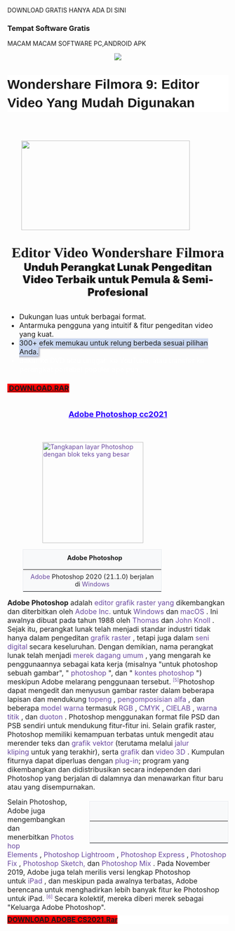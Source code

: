 DOWNLOAD GRATIS HANYA ADA DI SINI
### Tempat Software Gratis

MACAM MACAM SOFTWARE PC,ANDROID APK
<p></p><div class="separator" style="clear: both; text-align: center;"><a href="https://1.bp.blogspot.com/-xrm0dtm-hig/YBBrcXA-zyI/AAAAAAAABH0/5Bphbc7dwrM4jTOUq_EbSzS3JOvUhAmfgCLcBGAsYHQ/s318/Logo.jpg" imageanchor="1" style="margin-left: 1em; margin-right: 1em;"><img border="0" data-original-height="159" data-original-width="318" src="https://1.bp.blogspot.com/-xrm0dtm-hig/YBBrcXA-zyI/AAAAAAAABH0/5Bphbc7dwrM4jTOUq_EbSzS3JOvUhAmfgCLcBGAsYHQ/s0/Logo.jpg" /></a></div><br />&nbsp;
 <h1 class="entry-title" style="background: 0px 0px rgb(255, 255, 255); border: 0px; color: var(--post-title-color); font-family: Poppins, sans-serif; font-size: 30px; line-height: 1.4em; margin: 0px 0px 15px; outline: 0px; padding: 0px; position: relative; vertical-align: baseline;">Wondershare Filmora 9: Editor Video Yang Mudah Digunakan</h1><div><div class="title" style="box-sizing: border-box; font-family: &quot;Mark W01 Heavy&quot;; font-size: 2rem; font-weight: 900; line-height: 1.2; padding-bottom: 30px; padding-top: 50px;"><div class="separator" style="clear: both; text-align: center;"><a href="https://1.bp.blogspot.com/-2fw8pTzoyb0/YA7n0xn86II/AAAAAAAABHU/DkhVSWIYrZM-t9wnTL4bzXOY1DiPb0m7gCLcBGAsYHQ/s1117/filmora-main-interface-download.jpg" imageanchor="1" style="clear: left; float: left; margin-bottom: 1em; margin-left: 1em;"><img border="0" data-original-height="595" data-original-width="1117" height="204" src="https://1.bp.blogspot.com/-2fw8pTzoyb0/YA7n0xn86II/AAAAAAAABHU/DkhVSWIYrZM-t9wnTL4bzXOY1DiPb0m7gCLcBGAsYHQ/w384-h204/filmora-main-interface-download.jpg" width="384" /></a></div><span style="box-sizing: border-box; vertical-align: inherit;"><div class="separator" style="clear: both; text-align: center;"><span style="font-size: 2rem; text-align: left;">Editor Video Wondershare Filmora</span></div><div class="separator" style="clear: both; text-align: center;"><span style="font-family: -apple-system, BlinkMacSystemFont, &quot;Segoe UI&quot;, Roboto, &quot;Helvetica Neue&quot;, Arial, &quot;Noto Sans&quot;, sans-serif; font-size: 1.5rem; text-align: left;">Unduh Perangkat Lunak Pengeditan Video Terbaik untuk Pemula &amp; Semi-Profesional</span></div></span></div></div><div><ul class="list-prefix list-disc" style="box-sizing: border-box; font-family: -apple-system, BlinkMacSystemFont, &quot;Segoe UI&quot;, Roboto, &quot;Helvetica Neue&quot;, Arial, &quot;Noto Sans&quot;, sans-serif; font-size: 16px; margin-bottom: 1rem; margin-top: 0px;"><li style="box-sizing: border-box;"><span style="box-sizing: border-box; vertical-align: inherit;">Dukungan luas untuk berbagai format.</span></li><li style="box-sizing: border-box;"><span style="box-sizing: border-box; vertical-align: inherit;">Antarmuka pengguna yang intuitif &amp; fitur pengeditan video yang kuat.</span></li><li style="box-sizing: border-box;"><span style="box-sizing: border-box; vertical-align: inherit;"><span class="goog-text-highlight" style="background-color: #c9d7f1; box-shadow: rgb(153, 153, 170) 2px 2px 4px; box-sizing: border-box; position: relative; vertical-align: inherit;">300+ efek memukau untuk relung berbeda sesuai pilihan Anda.</span></span></li><li style="box-sizing: border-box; color: white;"><span style="box-sizing: border-box; vertical-align: inherit;">Bakar ke DVD atau unggah ke YouTube, atau transfer ke perangkat portabel populer apa pun.</span></li></ul></div><h3 style="text-align: left;"><a href="https://drive.google.com/file/d/1xz7v31TTTHOZXd6F0CPrFTLT6E5SoB43/view?usp=sharing" target="_blank"><b style="background-color: red;">&nbsp;DOWNLOAD.RAR</b></a>&nbsp;</h3><p></p>







<h1 style="text-align: center;"><b><span style="color: #2b00fe; font-family: inherit; font-size: large;"><u><span style="background-attachment: initial; background-clip: initial; background-image: none; background-origin: initial; background-position: initial; background-repeat: initial; background-size: initial; border: 0px; font-stretch: inherit; font-style: inherit; font-variant: inherit; line-height: inherit; margin: 0px; padding: 0px; vertical-align: baseline;">Adobe Photoshop cc202</span><span style="background-attachment: initial; background-clip: initial; background-image: none; background-origin: initial; background-position: initial; background-repeat: initial; background-size: initial; border: 0px; font-stretch: inherit; font-style: inherit; font-variant: inherit; line-height: inherit; margin: 0px; padding: 0px; vertical-align: baseline;">1</span></u></span></b></h1><p><b style="background-attachment: initial; background-clip: initial; background-image: none; background-origin: initial; background-position: initial; background-repeat: initial; background-size: initial; border: 0px; color: #202122; font-family: inherit; font-size: 16px; font-stretch: inherit; font-style: inherit; font-variant: inherit; line-height: inherit; margin: 0px; padding: 0px; vertical-align: baseline;"><br /></b></p><blockquote style="border: none; margin: 0px 0px 0px 40px; padding: 0px;"><blockquote style="border: none; margin: 0px 0px 0px 40px; padding: 0px;"><p style="text-align: left;"><a class="image" href="https://translate.googleusercontent.com/translate_c?depth=1&amp;hl=id&amp;prev=search&amp;pto=aue&amp;rurl=translate.google.com&amp;sl=en&amp;sp=nmt4&amp;u=https://en.m.wikipedia.org/wiki/File:Adobe_Photoshop_2020.png&amp;usg=ALkJrhie3uC9KKY5a_4pPtHrXDtLHbH3kw" style="background: none; border: 0px; color: #6b4ba1; font-family: inherit; font-size: 14.4px; font-stretch: inherit; font-style: inherit; font-variant: inherit; font-weight: inherit; line-height: inherit; margin: 0px; padding: 0px; text-decoration-line: none; vertical-align: baseline;" title="Adobe Photoshop 2020 (21.1.0) berjalan di Windows"><img alt="Tangkapan layar Photoshop dengan blok teks yang besar" data-file-height="232" data-file-width="413" decoding="async" height="238" src="https://upload.wikimedia.org/wikipedia/en/thumb/7/7f/Adobe_Photoshop_2020.png/300px-Adobe_Photoshop_2020.png" style="background: none; border: 0px; font-family: inherit; font-size: 14.4px; font-stretch: inherit; font-style: inherit; font-variant: inherit; font-weight: inherit; height: auto; line-height: inherit; margin: 0px; max-width: 100%; padding: 0px; vertical-align: middle;" width="230" /></a></p></blockquote></blockquote><table class="infobox vevent" style="background-color: #f8f9fa; border-collapse: collapse; border: 1px solid rgb(234, 236, 240); clear: right; color: #202122; display: flex; flex-flow: column nowrap; flex: 1 1 100%; font-family: -apple-system, BlinkMacSystemFont, &quot;Segoe UI&quot;, Roboto, Lato, Helvetica, Arial, sans-serif; font-size: 14.4px; margin: 0.5em 0px 1em 35px; max-width: 320px; overflow: auto hidden; position: relative; width: 22em;"><caption class="summary" style="background: inherit; display: flex; flex-flow: column nowrap; font-size: 14.4px; font-weight: bold; padding: 10px 10px 0px;"><span style="text-align: center; vertical-align: inherit;"><span style="vertical-align: inherit;">&nbsp; &nbsp;Adobe Photoshop</span></span></caption><tbody style="display: flex; flex-flow: column nowrap; font-size: 14.4px;"><tr style="display: flex; flex-flow: row nowrap; font-size: 14.4px; min-width: 100%;"></tr><tr style="display: flex; flex-flow: row nowrap; font-size: 14.4px; min-width: 100%;"><td colspan="2" style="border-bottom-color: rgb(234, 236, 240); border-bottom-style: solid; border-image: initial; border-left-color: initial; border-left-style: initial; border-right-color: initial; border-right-style: initial; border-top-color: initial; border-top-style: initial; border-width: 0px 0px 1px; flex: 1 0 0%; font-size: 14.4px; padding: 7px 10px; text-align: center; vertical-align: top; width: 298px;"><div style="background: none; border: 0px; font-family: inherit; font-size: 14.4px; font-stretch: inherit; font-style: inherit; font-variant: inherit; font-weight: inherit; line-height: inherit; margin: 0px; padding: 0px; text-align: center; vertical-align: baseline;"><a href="https://translate.googleusercontent.com/translate_c?depth=1&amp;hl=id&amp;prev=search&amp;pto=aue&amp;rurl=translate.google.com&amp;sl=en&amp;sp=nmt4&amp;u=https://en.m.wikipedia.org/wiki/Adobe_Inc.&amp;usg=ALkJrhhx31ts74rF6OVNAarKueMJUaRGLQ" style="background: none; border: 0px; color: #6b4ba1; font-family: inherit; font-size: 14.4px; font-stretch: inherit; font-style: inherit; font-variant: inherit; font-weight: inherit; line-height: inherit; margin: 0px; padding: 0px; text-decoration-line: none; vertical-align: baseline;" title="Adobe Inc.">Adobe</a><span style="vertical-align: inherit;">&nbsp;Photoshop 2020 (21.1.0) berjalan di&nbsp;</span><a href="https://drive.google.com/file/d/0B1dcOXE7ED20Q3lzVmt3alhDajg/view?usp=sharing" style="background: none; border: 0px; color: #6b4ba1; font-family: inherit; font-size: 14.4px; font-stretch: inherit; font-style: inherit; font-variant: inherit; font-weight: inherit; line-height: inherit; margin: 0px; padding: 0px; text-decoration-line: none; vertical-align: baseline;" target="_blank" title="Microsoft Windows">Windows</a></div></td></tr></tbody></table><p><b style="background-attachment: initial; background-clip: initial; background-image: none; background-origin: initial; background-position: initial; background-repeat: initial; background-size: initial; border: 0px; color: #202122; font-family: inherit; font-size: 16px; font-stretch: inherit; font-style: inherit; font-variant: inherit; line-height: inherit; margin: 0px; padding: 0px; vertical-align: baseline;">Adobe Photoshop</b><span face="-apple-system, BlinkMacSystemFont, &quot;Segoe UI&quot;, Roboto, Lato, Helvetica, Arial, sans-serif" style="color: #202122; font-size: 16px; vertical-align: inherit;">&nbsp;adalah&nbsp;</span><a href="https://translate.googleusercontent.com/translate_c?depth=1&amp;hl=id&amp;prev=search&amp;pto=aue&amp;rurl=translate.google.com&amp;sl=en&amp;sp=nmt4&amp;u=https://en.m.wikipedia.org/wiki/Raster_graphics_editor&amp;usg=ALkJrhgdICPxKXW_-VqPViS0vbisTvtY6w" style="background-attachment: initial; background-clip: initial; background-image: none; background-origin: initial; background-position: initial; background-repeat: initial; background-size: initial; border: 0px; color: #6b4ba1; font-family: inherit; font-size: 16px; font-stretch: inherit; font-style: inherit; font-variant: inherit; font-weight: inherit; line-height: inherit; margin: 0px; padding: 0px; text-decoration-line: none; vertical-align: baseline;" title="Editor grafik raster">editor grafik raster yang</a><span face="-apple-system, BlinkMacSystemFont, &quot;Segoe UI&quot;, Roboto, Lato, Helvetica, Arial, sans-serif" style="color: #202122; font-size: 16px; vertical-align: inherit;">&nbsp;dikembangkan dan diterbitkan oleh&nbsp;</span><a href="https://translate.googleusercontent.com/translate_c?depth=1&amp;hl=id&amp;prev=search&amp;pto=aue&amp;rurl=translate.google.com&amp;sl=en&amp;sp=nmt4&amp;u=https://en.m.wikipedia.org/wiki/Adobe_Inc.&amp;usg=ALkJrhhx31ts74rF6OVNAarKueMJUaRGLQ" style="background-attachment: initial; background-clip: initial; background-image: none; background-origin: initial; background-position: initial; background-repeat: initial; background-size: initial; border: 0px; color: #6b4ba1; font-family: inherit; font-size: 16px; font-stretch: inherit; font-style: inherit; font-variant: inherit; font-weight: inherit; line-height: inherit; margin: 0px; padding: 0px; text-decoration-line: none; vertical-align: baseline;" title="Adobe Inc.">Adobe Inc.</a><span face="-apple-system, BlinkMacSystemFont, &quot;Segoe UI&quot;, Roboto, Lato, Helvetica, Arial, sans-serif" style="color: #202122; font-size: 16px; vertical-align: inherit;">&nbsp;untuk&nbsp;</span><a href="https://translate.googleusercontent.com/translate_c?depth=1&amp;hl=id&amp;prev=search&amp;pto=aue&amp;rurl=translate.google.com&amp;sl=en&amp;sp=nmt4&amp;u=https://en.m.wikipedia.org/wiki/Microsoft_Windows&amp;usg=ALkJrhjCuIpMdSOdh0ft6qvJ-9tlThIpyQ" style="background-attachment: initial; background-clip: initial; background-image: none; background-origin: initial; background-position: initial; background-repeat: initial; background-size: initial; border: 0px; color: #6b4ba1; font-family: inherit; font-size: 16px; font-stretch: inherit; font-style: inherit; font-variant: inherit; font-weight: inherit; line-height: inherit; margin: 0px; padding: 0px; text-decoration-line: none; vertical-align: baseline;" title="Microsoft Windows">Windows</a><span face="-apple-system, BlinkMacSystemFont, &quot;Segoe UI&quot;, Roboto, Lato, Helvetica, Arial, sans-serif" style="color: #202122; font-size: 16px; vertical-align: inherit;">&nbsp;dan&nbsp;</span><a href="https://translate.googleusercontent.com/translate_c?depth=1&amp;hl=id&amp;prev=search&amp;pto=aue&amp;rurl=translate.google.com&amp;sl=en&amp;sp=nmt4&amp;u=https://en.m.wikipedia.org/wiki/MacOS&amp;usg=ALkJrhhliT0EuIts7qU-1bno8rhEFX-pNg" style="background-attachment: initial; background-clip: initial; background-image: none; background-origin: initial; background-position: initial; background-repeat: initial; background-size: initial; border: 0px; color: #6b4ba1; font-family: inherit; font-size: 16px; font-stretch: inherit; font-style: inherit; font-variant: inherit; font-weight: inherit; line-height: inherit; margin: 0px; padding: 0px; text-decoration-line: none; vertical-align: baseline;" title="MacOS">macOS</a><span face="-apple-system, BlinkMacSystemFont, &quot;Segoe UI&quot;, Roboto, Lato, Helvetica, Arial, sans-serif" style="color: #202122; font-size: 16px; vertical-align: inherit;">&nbsp;. Ini awalnya dibuat pada tahun 1988 oleh&nbsp;</span><a href="https://translate.googleusercontent.com/translate_c?depth=1&amp;hl=id&amp;prev=search&amp;pto=aue&amp;rurl=translate.google.com&amp;sl=en&amp;sp=nmt4&amp;u=https://en.m.wikipedia.org/wiki/Thomas_Knoll&amp;usg=ALkJrhgG01ZrIuTGQ5Xasv3H3tgO4ZymeA" style="background-attachment: initial; background-clip: initial; background-image: none; background-origin: initial; background-position: initial; background-repeat: initial; background-size: initial; border: 0px; color: #6b4ba1; font-family: inherit; font-size: 16px; font-stretch: inherit; font-style: inherit; font-variant: inherit; font-weight: inherit; line-height: inherit; margin: 0px; padding: 0px; text-decoration-line: none; vertical-align: baseline;" title="Thomas Knoll">Thomas</a><span face="-apple-system, BlinkMacSystemFont, &quot;Segoe UI&quot;, Roboto, Lato, Helvetica, Arial, sans-serif" style="color: #202122; font-size: 16px; vertical-align: inherit;">&nbsp;dan&nbsp;</span><a href="https://translate.googleusercontent.com/translate_c?depth=1&amp;hl=id&amp;prev=search&amp;pto=aue&amp;rurl=translate.google.com&amp;sl=en&amp;sp=nmt4&amp;u=https://en.m.wikipedia.org/wiki/John_Knoll&amp;usg=ALkJrhhsHlj7JGijcLJUJzqszepdLalDLw" style="background-attachment: initial; background-clip: initial; background-image: none; background-origin: initial; background-position: initial; background-repeat: initial; background-size: initial; border: 0px; color: #6b4ba1; font-family: inherit; font-size: 16px; font-stretch: inherit; font-style: inherit; font-variant: inherit; font-weight: inherit; line-height: inherit; margin: 0px; padding: 0px; text-decoration-line: none; vertical-align: baseline;" title="John Knoll">John Knoll</a><span face="-apple-system, BlinkMacSystemFont, &quot;Segoe UI&quot;, Roboto, Lato, Helvetica, Arial, sans-serif" style="color: #202122; font-size: 16px; vertical-align: inherit;"><span style="vertical-align: inherit;">&nbsp;. Sejak itu, perangkat lunak telah menjadi standar industri tidak hanya dalam&nbsp;</span><span style="vertical-align: inherit;">pengeditan&nbsp;</span></span><a href="https://translate.googleusercontent.com/translate_c?depth=1&amp;hl=id&amp;prev=search&amp;pto=aue&amp;rurl=translate.google.com&amp;sl=en&amp;sp=nmt4&amp;u=https://en.m.wikipedia.org/wiki/Raster_graphics&amp;usg=ALkJrhgbsldinG581tuA2u2KrjmCqmYIPw" style="background-attachment: initial; background-clip: initial; background-image: none; background-origin: initial; background-position: initial; background-repeat: initial; background-size: initial; border: 0px; color: #6b4ba1; font-family: inherit; font-size: 16px; font-stretch: inherit; font-style: inherit; font-variant: inherit; font-weight: inherit; line-height: inherit; margin: 0px; padding: 0px; text-decoration-line: none; vertical-align: baseline;" title="Grafik raster">grafik raster</a><span face="-apple-system, BlinkMacSystemFont, &quot;Segoe UI&quot;, Roboto, Lato, Helvetica, Arial, sans-serif" style="color: #202122; font-size: 16px; vertical-align: inherit;">&nbsp;, tetapi juga dalam&nbsp;</span><a href="https://translate.googleusercontent.com/translate_c?depth=1&amp;hl=id&amp;prev=search&amp;pto=aue&amp;rurl=translate.google.com&amp;sl=en&amp;sp=nmt4&amp;u=https://en.m.wikipedia.org/wiki/Digital_art&amp;usg=ALkJrhg4Ku6m9b_cCfc_MQlJCOBn8nUMWQ" style="background-attachment: initial; background-clip: initial; background-image: none; background-origin: initial; background-position: initial; background-repeat: initial; background-size: initial; border: 0px; color: #6b4ba1; font-family: inherit; font-size: 16px; font-stretch: inherit; font-style: inherit; font-variant: inherit; font-weight: inherit; line-height: inherit; margin: 0px; padding: 0px; text-decoration-line: none; vertical-align: baseline;" title="Seni digital">seni digital</a><span face="-apple-system, BlinkMacSystemFont, &quot;Segoe UI&quot;, Roboto, Lato, Helvetica, Arial, sans-serif" style="color: #202122; font-size: 16px; vertical-align: inherit;">&nbsp;secara keseluruhan. Dengan demikian, nama perangkat lunak telah menjadi&nbsp;</span><a href="https://translate.googleusercontent.com/translate_c?depth=1&amp;hl=id&amp;prev=search&amp;pto=aue&amp;rurl=translate.google.com&amp;sl=en&amp;sp=nmt4&amp;u=https://en.m.wikipedia.org/wiki/Generic_trademark&amp;usg=ALkJrhh3g04jqqyWqoan5TnWMUpvtY1g_w" style="background-attachment: initial; background-clip: initial; background-image: none; background-origin: initial; background-position: initial; background-repeat: initial; background-size: initial; border: 0px; color: #6b4ba1; font-family: inherit; font-size: 16px; font-stretch: inherit; font-style: inherit; font-variant: inherit; font-weight: inherit; line-height: inherit; margin: 0px; padding: 0px; text-decoration-line: none; vertical-align: baseline;" title="Merek dagang umum">merek dagang umum</a><span face="-apple-system, BlinkMacSystemFont, &quot;Segoe UI&quot;, Roboto, Lato, Helvetica, Arial, sans-serif" style="color: #202122; font-size: 16px; vertical-align: inherit;">&nbsp;, yang mengarah ke penggunaannya sebagai kata kerja (misalnya "untuk photoshop sebuah gambar", "&nbsp;</span><a class="mw-redirect" href="https://translate.googleusercontent.com/translate_c?depth=1&amp;hl=id&amp;prev=search&amp;pto=aue&amp;rurl=translate.google.com&amp;sl=en&amp;sp=nmt4&amp;u=https://en.m.wikipedia.org/wiki/Photoshopping&amp;usg=ALkJrhjF-ONGCXEr6xmp0XLkusUxJVZcMw" style="background-attachment: initial; background-clip: initial; background-image: none; background-origin: initial; background-position: initial; background-repeat: initial; background-size: initial; border: 0px; color: #6b4ba1; font-family: inherit; font-size: 16px; font-stretch: inherit; font-style: inherit; font-variant: inherit; font-weight: inherit; line-height: inherit; margin: 0px; padding: 0px; text-decoration-line: none; vertical-align: baseline;" title="Photoshopping">photoshop</a><span face="-apple-system, BlinkMacSystemFont, &quot;Segoe UI&quot;, Roboto, Lato, Helvetica, Arial, sans-serif" style="color: #202122; font-size: 16px; vertical-align: inherit;">&nbsp;", dan "&nbsp;</span><a href="https://translate.googleusercontent.com/translate_c?depth=1&amp;hl=id&amp;prev=search&amp;pto=aue&amp;rurl=translate.google.com&amp;sl=en&amp;sp=nmt4&amp;u=https://en.m.wikipedia.org/wiki/Photoshop_contest&amp;usg=ALkJrhgKr5nhv-yfnYBHzeqbm0SDUPhoPQ" style="background-attachment: initial; background-clip: initial; background-image: none; background-origin: initial; background-position: initial; background-repeat: initial; background-size: initial; border: 0px; color: #6b4ba1; font-family: inherit; font-size: 16px; font-stretch: inherit; font-style: inherit; font-variant: inherit; font-weight: inherit; line-height: inherit; margin: 0px; padding: 0px; text-decoration-line: none; vertical-align: baseline;" title="Kontes Photoshop">kontes photoshop</a><span face="-apple-system, BlinkMacSystemFont, &quot;Segoe UI&quot;, Roboto, Lato, Helvetica, Arial, sans-serif" style="color: #202122; font-size: 16px; vertical-align: inherit;">&nbsp;") meskipun Adobe melarang penggunaan tersebut.&nbsp;</span><sup class="reference" id="cite_ref-TRADEMARK_5-0" style="background-attachment: initial; background-clip: initial; background-image: none; background-origin: initial; background-position: initial; background-repeat: initial; background-size: initial; border: 0px; color: #202122; font-family: inherit; font-size: 0.75em; font-stretch: inherit; font-variant: inherit; line-height: 1; margin: 0px; padding: 0px; unicode-bidi: isolate; white-space: nowrap;"><a href="https://translate.googleusercontent.com/translate_c?depth=1&amp;hl=id&amp;prev=search&amp;pto=aue&amp;rurl=translate.google.com&amp;sl=en&amp;sp=nmt4&amp;u=https://en.m.wikipedia.org/wiki/Adobe_Photoshop&amp;usg=ALkJrhipV7GxA1GKkgffkejd_e3M7gthEQ#cite_note-TRADEMARK-5" style="background-attachment: initial; background-clip: initial; background-image: none; background-origin: initial; background-position: initial; background-repeat: initial; background-size: initial; border: 0px; color: #6b4ba1; font-family: inherit; font-stretch: inherit; font-style: inherit; font-variant: inherit; font-weight: inherit; line-height: inherit; margin: 0px; padding: 0px; text-decoration-line: none; vertical-align: baseline;"><span style="pointer-events: none; vertical-align: inherit;"><span style="pointer-events: none; vertical-align: inherit;">[5]</span></span></a></sup><span face="-apple-system, BlinkMacSystemFont, &quot;Segoe UI&quot;, Roboto, Lato, Helvetica, Arial, sans-serif" style="color: #202122; font-size: 16px; vertical-align: inherit;">Photoshop dapat mengedit dan menyusun gambar raster dalam beberapa lapisan dan mendukung&nbsp;</span><a href="https://translate.googleusercontent.com/translate_c?depth=1&amp;hl=id&amp;prev=search&amp;pto=aue&amp;rurl=translate.google.com&amp;sl=en&amp;sp=nmt4&amp;u=https://en.m.wikipedia.org/wiki/Mask_(computing)&amp;usg=ALkJrhhcAQeu9LCRFpN-MVpi5TUZgWl-nw" style="background-attachment: initial; background-clip: initial; background-image: none; background-origin: initial; background-position: initial; background-repeat: initial; background-size: initial; border: 0px; color: #6b4ba1; font-family: inherit; font-size: 16px; font-stretch: inherit; font-style: inherit; font-variant: inherit; font-weight: inherit; line-height: inherit; margin: 0px; padding: 0px; text-decoration-line: none; vertical-align: baseline;" title="Topeng (komputasi)">topeng</a><span face="-apple-system, BlinkMacSystemFont, &quot;Segoe UI&quot;, Roboto, Lato, Helvetica, Arial, sans-serif" style="color: #202122; font-size: 16px; vertical-align: inherit;">&nbsp;,&nbsp;</span><a href="https://translate.googleusercontent.com/translate_c?depth=1&amp;hl=id&amp;prev=search&amp;pto=aue&amp;rurl=translate.google.com&amp;sl=en&amp;sp=nmt4&amp;u=https://en.m.wikipedia.org/wiki/Alpha_compositing&amp;usg=ALkJrhg-FiBHv294iYJhv2pou3bqqEybxQ" style="background-attachment: initial; background-clip: initial; background-image: none; background-origin: initial; background-position: initial; background-repeat: initial; background-size: initial; border: 0px; color: #6b4ba1; font-family: inherit; font-size: 16px; font-stretch: inherit; font-style: inherit; font-variant: inherit; font-weight: inherit; line-height: inherit; margin: 0px; padding: 0px; text-decoration-line: none; vertical-align: baseline;" title="Pengomposisian alfa">pengomposisian alfa</a><span face="-apple-system, BlinkMacSystemFont, &quot;Segoe UI&quot;, Roboto, Lato, Helvetica, Arial, sans-serif" style="color: #202122; font-size: 16px; vertical-align: inherit;"><span style="vertical-align: inherit;">&nbsp;,&nbsp;</span><span style="vertical-align: inherit;">dan beberapa&nbsp;</span></span><a href="https://translate.googleusercontent.com/translate_c?depth=1&amp;hl=id&amp;prev=search&amp;pto=aue&amp;rurl=translate.google.com&amp;sl=en&amp;sp=nmt4&amp;u=https://en.m.wikipedia.org/wiki/Color_model&amp;usg=ALkJrhilD-NR4fD79Z7ynL2owUBzcvd09w" style="background-attachment: initial; background-clip: initial; background-image: none; background-origin: initial; background-position: initial; background-repeat: initial; background-size: initial; border: 0px; color: #6b4ba1; font-family: inherit; font-size: 16px; font-stretch: inherit; font-style: inherit; font-variant: inherit; font-weight: inherit; line-height: inherit; margin: 0px; padding: 0px; text-decoration-line: none; vertical-align: baseline;" title="Model warna">model warna</a><span face="-apple-system, BlinkMacSystemFont, &quot;Segoe UI&quot;, Roboto, Lato, Helvetica, Arial, sans-serif" style="color: #202122; font-size: 16px; vertical-align: inherit;">&nbsp;termasuk&nbsp;</span><a href="https://translate.googleusercontent.com/translate_c?depth=1&amp;hl=id&amp;prev=search&amp;pto=aue&amp;rurl=translate.google.com&amp;sl=en&amp;sp=nmt4&amp;u=https://en.m.wikipedia.org/wiki/RGB_color_model&amp;usg=ALkJrhiGya1P_n-Lo4icysf3BTuPErd-nw" style="background-attachment: initial; background-clip: initial; background-image: none; background-origin: initial; background-position: initial; background-repeat: initial; background-size: initial; border: 0px; color: #6b4ba1; font-family: inherit; font-size: 16px; font-stretch: inherit; font-style: inherit; font-variant: inherit; font-weight: inherit; line-height: inherit; margin: 0px; padding: 0px; text-decoration-line: none; vertical-align: baseline;" title="Model warna RGB">RGB</a><span face="-apple-system, BlinkMacSystemFont, &quot;Segoe UI&quot;, Roboto, Lato, Helvetica, Arial, sans-serif" style="color: #202122; font-size: 16px; vertical-align: inherit;">&nbsp;,&nbsp;</span><a href="https://translate.googleusercontent.com/translate_c?depth=1&amp;hl=id&amp;prev=search&amp;pto=aue&amp;rurl=translate.google.com&amp;sl=en&amp;sp=nmt4&amp;u=https://en.m.wikipedia.org/wiki/CMYK_color_model&amp;usg=ALkJrhh1_Ju9Bx8SDCyaNYLic6FmhmlV6g" style="background-attachment: initial; background-clip: initial; background-image: none; background-origin: initial; background-position: initial; background-repeat: initial; background-size: initial; border: 0px; color: #6b4ba1; font-family: inherit; font-size: 16px; font-stretch: inherit; font-style: inherit; font-variant: inherit; font-weight: inherit; line-height: inherit; margin: 0px; padding: 0px; text-decoration-line: none; vertical-align: baseline;" title="Model warna CMYK">CMYK</a><span face="-apple-system, BlinkMacSystemFont, &quot;Segoe UI&quot;, Roboto, Lato, Helvetica, Arial, sans-serif" style="color: #202122; font-size: 16px; vertical-align: inherit;">&nbsp;,&nbsp;</span><a class="mw-redirect" href="https://translate.googleusercontent.com/translate_c?depth=1&amp;hl=id&amp;prev=search&amp;pto=aue&amp;rurl=translate.google.com&amp;sl=en&amp;sp=nmt4&amp;u=https://en.m.wikipedia.org/wiki/CIELAB&amp;usg=ALkJrhhGkcpHCFrep6TpqiYU8oYYMrib2A" style="background-attachment: initial; background-clip: initial; background-image: none; background-origin: initial; background-position: initial; background-repeat: initial; background-size: initial; border: 0px; color: #6b4ba1; font-family: inherit; font-size: 16px; font-stretch: inherit; font-style: inherit; font-variant: inherit; font-weight: inherit; line-height: inherit; margin: 0px; padding: 0px; text-decoration-line: none; vertical-align: baseline;" title="CIELAB">CIELAB</a><span face="-apple-system, BlinkMacSystemFont, &quot;Segoe UI&quot;, Roboto, Lato, Helvetica, Arial, sans-serif" style="color: #202122; font-size: 16px; vertical-align: inherit;">&nbsp;,&nbsp;</span><a href="https://translate.googleusercontent.com/translate_c?depth=1&amp;hl=id&amp;prev=search&amp;pto=aue&amp;rurl=translate.google.com&amp;sl=en&amp;sp=nmt4&amp;u=https://en.m.wikipedia.org/wiki/Spot_color&amp;usg=ALkJrhipQuRz81D7V9JleiOMKT3TsSFbbQ" style="background-attachment: initial; background-clip: initial; background-image: none; background-origin: initial; background-position: initial; background-repeat: initial; background-size: initial; border: 0px; color: #6b4ba1; font-family: inherit; font-size: 16px; font-stretch: inherit; font-style: inherit; font-variant: inherit; font-weight: inherit; line-height: inherit; margin: 0px; padding: 0px; text-decoration-line: none; vertical-align: baseline;" title="Warna titik">warna titik</a><span face="-apple-system, BlinkMacSystemFont, &quot;Segoe UI&quot;, Roboto, Lato, Helvetica, Arial, sans-serif" style="color: #202122; font-size: 16px; vertical-align: inherit;">&nbsp;, dan&nbsp;</span><a href="https://translate.googleusercontent.com/translate_c?depth=1&amp;hl=id&amp;prev=search&amp;pto=aue&amp;rurl=translate.google.com&amp;sl=en&amp;sp=nmt4&amp;u=https://en.m.wikipedia.org/wiki/Duotone&amp;usg=ALkJrhgTIWGDltdKsn0FMfvOYAHDTlZVJQ" style="background-attachment: initial; background-clip: initial; background-image: none; background-origin: initial; background-position: initial; background-repeat: initial; background-size: initial; border: 0px; color: #6b4ba1; font-family: inherit; font-size: 16px; font-stretch: inherit; font-style: inherit; font-variant: inherit; font-weight: inherit; line-height: inherit; margin: 0px; padding: 0px; text-decoration-line: none; vertical-align: baseline;" title="Duotone">duoton</a><span face="-apple-system, BlinkMacSystemFont, &quot;Segoe UI&quot;, Roboto, Lato, Helvetica, Arial, sans-serif" style="color: #202122; font-size: 16px; vertical-align: inherit;">&nbsp;. Photoshop menggunakan format file PSD dan PSB sendiri untuk mendukung fitur-fitur ini. Selain grafik raster, Photoshop memiliki kemampuan terbatas untuk mengedit atau merender teks dan&nbsp;</span><a href="https://translate.googleusercontent.com/translate_c?depth=1&amp;hl=id&amp;prev=search&amp;pto=aue&amp;rurl=translate.google.com&amp;sl=en&amp;sp=nmt4&amp;u=https://en.m.wikipedia.org/wiki/Vector_graphics&amp;usg=ALkJrhgWOxnpNmPOKaXT-fKoWnA_xVwS7g" style="background-attachment: initial; background-clip: initial; background-image: none; background-origin: initial; background-position: initial; background-repeat: initial; background-size: initial; border: 0px; color: #6b4ba1; font-family: inherit; font-size: 16px; font-stretch: inherit; font-style: inherit; font-variant: inherit; font-weight: inherit; line-height: inherit; margin: 0px; padding: 0px; text-decoration-line: none; vertical-align: baseline;" title="Grafis vektor">grafik vektor</a><span face="-apple-system, BlinkMacSystemFont, &quot;Segoe UI&quot;, Roboto, Lato, Helvetica, Arial, sans-serif" style="color: #202122; font-size: 16px; vertical-align: inherit;">&nbsp;(terutama melalui&nbsp;</span><a href="https://translate.googleusercontent.com/translate_c?depth=1&amp;hl=id&amp;prev=search&amp;pto=aue&amp;rurl=translate.google.com&amp;sl=en&amp;sp=nmt4&amp;u=https://en.m.wikipedia.org/wiki/Clipping_path&amp;usg=ALkJrhirLlpJyUYyiHFUoWGed5hgrcb8IQ" style="background-attachment: initial; background-clip: initial; background-image: none; background-origin: initial; background-position: initial; background-repeat: initial; background-size: initial; border: 0px; color: #6b4ba1; font-family: inherit; font-size: 16px; font-stretch: inherit; font-style: inherit; font-variant: inherit; font-weight: inherit; line-height: inherit; margin: 0px; padding: 0px; text-decoration-line: none; vertical-align: baseline;" title="Jalur kliping">jalur kliping</a><span face="-apple-system, BlinkMacSystemFont, &quot;Segoe UI&quot;, Roboto, Lato, Helvetica, Arial, sans-serif" style="color: #202122; font-size: 16px; vertical-align: inherit;">&nbsp;untuk yang terakhir), serta&nbsp;</span><a class="mw-redirect" href="https://translate.googleusercontent.com/translate_c?depth=1&amp;hl=id&amp;prev=search&amp;pto=aue&amp;rurl=translate.google.com&amp;sl=en&amp;sp=nmt4&amp;u=https://en.m.wikipedia.org/wiki/3D_graphics&amp;usg=ALkJrhgtwuMFyq7fFOji_xVxm-0XnFWMJA" style="background-attachment: initial; background-clip: initial; background-image: none; background-origin: initial; background-position: initial; background-repeat: initial; background-size: initial; border: 0px; color: #6b4ba1; font-family: inherit; font-size: 16px; font-stretch: inherit; font-style: inherit; font-variant: inherit; font-weight: inherit; line-height: inherit; margin: 0px; padding: 0px; text-decoration-line: none; vertical-align: baseline;" title="Grafik 3D">grafik</a><span face="-apple-system, BlinkMacSystemFont, &quot;Segoe UI&quot;, Roboto, Lato, Helvetica, Arial, sans-serif" style="color: #202122; font-size: 16px; vertical-align: inherit;">&nbsp;dan&nbsp;</span><a href="https://translate.googleusercontent.com/translate_c?depth=1&amp;hl=id&amp;prev=search&amp;pto=aue&amp;rurl=translate.google.com&amp;sl=en&amp;sp=nmt4&amp;u=https://en.m.wikipedia.org/wiki/Video&amp;usg=ALkJrhjQlkPtoOMHFdehyJVrbZ-OoFczOQ" style="background-attachment: initial; background-clip: initial; background-image: none; background-origin: initial; background-position: initial; background-repeat: initial; background-size: initial; border: 0px; color: #6b4ba1; font-family: inherit; font-size: 16px; font-stretch: inherit; font-style: inherit; font-variant: inherit; font-weight: inherit; line-height: inherit; margin: 0px; padding: 0px; text-decoration-line: none; vertical-align: baseline;" title="Video">video&nbsp;</a><span face="-apple-system, BlinkMacSystemFont, &quot;Segoe UI&quot;, Roboto, Lato, Helvetica, Arial, sans-serif" style="color: #202122; font-size: 16px; vertical-align: inherit;"><a class="mw-redirect" href="https://translate.googleusercontent.com/translate_c?depth=1&amp;hl=id&amp;prev=search&amp;pto=aue&amp;rurl=translate.google.com&amp;sl=en&amp;sp=nmt4&amp;u=https://en.m.wikipedia.org/wiki/3D_graphics&amp;usg=ALkJrhgtwuMFyq7fFOji_xVxm-0XnFWMJA" style="background-attachment: initial; background-clip: initial; background-image: none; background-origin: initial; background-position: initial; background-repeat: initial; background-size: initial; border: 0px; color: #6b4ba1; font-family: inherit; font-stretch: inherit; font-style: inherit; font-variant: inherit; font-weight: inherit; line-height: inherit; margin: 0px; padding: 0px; text-decoration-line: none; vertical-align: baseline;" title="3D graphics"><span style="vertical-align: inherit;">3D</span></a><span style="vertical-align: inherit;">&nbsp;. Kumpulan fiturnya dapat diperluas dengan&nbsp;</span></span><a class="mw-redirect" href="https://translate.googleusercontent.com/translate_c?depth=1&amp;hl=id&amp;prev=search&amp;pto=aue&amp;rurl=translate.google.com&amp;sl=en&amp;sp=nmt4&amp;u=https://en.m.wikipedia.org/wiki/Photoshop_plug-in&amp;usg=ALkJrhgpG2edlE2XZVh0ehYxShPKlXgRzg" style="background-attachment: initial; background-clip: initial; background-image: none; background-origin: initial; background-position: initial; background-repeat: initial; background-size: initial; border: 0px; color: #6b4ba1; font-family: inherit; font-size: 16px; font-stretch: inherit; font-style: inherit; font-variant: inherit; font-weight: inherit; line-height: inherit; margin: 0px; padding: 0px; text-decoration-line: none; vertical-align: baseline;" title="Pengaya Photoshop">plug-in</a><span face="-apple-system, BlinkMacSystemFont, &quot;Segoe UI&quot;, Roboto, Lato, Helvetica, Arial, sans-serif" style="color: #202122; font-size: 16px; vertical-align: inherit;"><span style="vertical-align: inherit;">;&nbsp;</span><span style="vertical-align: inherit;">program yang dikembangkan dan didistribusikan secara independen dari Photoshop yang berjalan di dalamnya dan menawarkan fitur baru atau yang disempurnakan.</span></span></p><table class="infobox vevent" style="background-color: #f8f9fa; border-collapse: collapse; border: 1px solid rgb(234, 236, 240); clear: right; color: #202122; display: flex; flex-flow: column nowrap; flex: 1 1 100%; float: right; font-family: -apple-system, BlinkMacSystemFont, &quot;Segoe UI&quot;, Roboto, Lato, Helvetica, Arial, sans-serif; font-size: 14.4px; margin: 0.5em 0px 1em 35px; max-width: 320px; overflow: auto hidden; position: relative; width: 22em;"><caption class="summary" style="background: inherit; display: flex; flex-flow: column nowrap; font-size: 14.4px; font-weight: bold; padding: 10px 10px 0px;"><span style="vertical-align: inherit;"><br /></span></caption><tbody style="display: flex; flex-flow: column nowrap; font-size: 14.4px;"><tr style="display: flex; flex-flow: row nowrap; font-size: 14.4px; min-width: 100%;"><th scope="row" style="border-bottom-color: rgb(234, 236, 240); border-bottom-style: solid; border-image: initial; border-left-color: initial; border-left-style: initial; border-right-color: initial; border-right-style: initial; border-top-color: initial; border-top-style: initial; border-width: 0px 0px 1px; flex: 1 0 0%; font-size: 14.4px; padding: 7px 10px; vertical-align: top; white-space: nowrap;"><br /><br /></th></tr></tbody></table><span style="color: #202122; font-family: -apple-system, BlinkMacSystemFont, &quot;Segoe UI&quot;, Roboto, Lato, Helvetica, Arial, sans-serif; font-size: 16px; vertical-align: inherit;">Selain Photoshop, Adobe juga mengembangkan dan menerbitkan&nbsp;</span><a class="mw-redirect" href="https://translate.googleusercontent.com/translate_c?depth=1&amp;hl=id&amp;prev=search&amp;pto=aue&amp;rurl=translate.google.com&amp;sl=en&amp;sp=nmt4&amp;u=https://en.m.wikipedia.org/wiki/Photoshop_Elements&amp;usg=ALkJrhhQX7XrmQURxtv_B1nVMS6Y7kMQ9w" style="background-attachment: initial; background-clip: initial; background-image: none; background-origin: initial; background-position: initial; background-repeat: initial; background-size: initial; border: 0px; color: #6b4ba1; font-family: inherit; font-size: 16px; font-stretch: inherit; font-style: inherit; font-variant: inherit; font-weight: inherit; line-height: inherit; margin: 0px; padding: 0px; text-decoration-line: none; vertical-align: baseline;" title="Elemen Photoshop">Photoshop Elements</a><span style="color: #202122; font-family: -apple-system, BlinkMacSystemFont, &quot;Segoe UI&quot;, Roboto, Lato, Helvetica, Arial, sans-serif; font-size: 16px; vertical-align: inherit;">&nbsp;,&nbsp;</span><a class="mw-redirect" href="https://translate.googleusercontent.com/translate_c?depth=1&amp;hl=id&amp;prev=search&amp;pto=aue&amp;rurl=translate.google.com&amp;sl=en&amp;sp=nmt4&amp;u=https://en.m.wikipedia.org/wiki/Adobe_Photoshop_Lightroom&amp;usg=ALkJrhjX8EdRaChBDkNIVk4gBsAhyXB3ug" style="background-attachment: initial; background-clip: initial; background-image: none; background-origin: initial; background-position: initial; background-repeat: initial; background-size: initial; border: 0px; color: #6b4ba1; font-family: inherit; font-size: 16px; font-stretch: inherit; font-style: inherit; font-variant: inherit; font-weight: inherit; line-height: inherit; margin: 0px; padding: 0px; text-decoration-line: none; vertical-align: baseline;" title="Adobe Photoshop Lightroom">Photoshop Lightroom</a><span style="color: #202122; font-family: -apple-system, BlinkMacSystemFont, &quot;Segoe UI&quot;, Roboto, Lato, Helvetica, Arial, sans-serif; font-size: 16px; vertical-align: inherit;">&nbsp;,&nbsp;</span><a class="mw-redirect" href="https://translate.googleusercontent.com/translate_c?depth=1&amp;hl=id&amp;prev=search&amp;pto=aue&amp;rurl=translate.google.com&amp;sl=en&amp;sp=nmt4&amp;u=https://en.m.wikipedia.org/wiki/Photoshop_Express&amp;usg=ALkJrhh9iGPFRseN4N4WW8NN6qpOxqH3fQ" style="background-attachment: initial; background-clip: initial; background-image: none; background-origin: initial; background-position: initial; background-repeat: initial; background-size: initial; border: 0px; color: #6b4ba1; font-family: inherit; font-size: 16px; font-stretch: inherit; font-style: inherit; font-variant: inherit; font-weight: inherit; line-height: inherit; margin: 0px; padding: 0px; text-decoration-line: none; vertical-align: baseline;" title="Photoshop Express">Photoshop Express</a><span style="color: #202122; font-family: -apple-system, BlinkMacSystemFont, &quot;Segoe UI&quot;, Roboto, Lato, Helvetica, Arial, sans-serif; font-size: 16px; vertical-align: inherit;">&nbsp;,&nbsp;</span><a href="https://translate.googleusercontent.com/translate_c?depth=1&amp;hl=id&amp;prev=search&amp;pto=aue&amp;rurl=translate.google.com&amp;sl=en&amp;sp=nmt4&amp;u=https://en.m.wikipedia.org/wiki/Adobe_Photoshop_Express&amp;usg=ALkJrhieahssvL-oldDBEhjiitrbL06Ndg" style="background-attachment: initial; background-clip: initial; background-image: none; background-origin: initial; background-position: initial; background-repeat: initial; background-size: initial; border: 0px; color: #6b4ba1; font-family: inherit; font-size: 16px; font-stretch: inherit; font-style: inherit; font-variant: inherit; font-weight: inherit; line-height: inherit; margin: 0px; padding: 0px; text-decoration-line: none; vertical-align: baseline;" title="Adobe Photoshop Express">Photoshop Fix</a><span style="color: #202122; font-family: -apple-system, BlinkMacSystemFont, &quot;Segoe UI&quot;, Roboto, Lato, Helvetica, Arial, sans-serif; font-size: 16px; vertical-align: inherit;">&nbsp;,&nbsp;</span><a href="https://translate.googleusercontent.com/translate_c?depth=1&amp;hl=id&amp;prev=search&amp;pto=aue&amp;rurl=translate.google.com&amp;sl=en&amp;sp=nmt4&amp;u=https://en.m.wikipedia.org/wiki/Adobe_Illustrator&amp;usg=ALkJrhjiRgBjvV4ySg2GuhSkCHAugohZhg" style="background-attachment: initial; background-clip: initial; background-image: none; background-origin: initial; background-position: initial; background-repeat: initial; background-size: initial; border: 0px; color: #6b4ba1; font-family: inherit; font-size: 16px; font-stretch: inherit; font-style: inherit; font-variant: inherit; font-weight: inherit; line-height: inherit; margin: 0px; padding: 0px; text-decoration-line: none; vertical-align: baseline;" title="Adobe Illustrator">Photoshop Sketch,</a><span style="color: #202122; font-family: -apple-system, BlinkMacSystemFont, &quot;Segoe UI&quot;, Roboto, Lato, Helvetica, Arial, sans-serif; font-size: 16px; vertical-align: inherit;">&nbsp;dan&nbsp;</span><a class="mw-redirect" href="https://translate.googleusercontent.com/translate_c?depth=1&amp;hl=id&amp;prev=search&amp;pto=aue&amp;rurl=translate.google.com&amp;sl=en&amp;sp=nmt4&amp;u=https://en.m.wikipedia.org/wiki/Photoshop&amp;usg=ALkJrhi7oWh-09qBIqAllOp2eCLGfMdYUQ" style="background-attachment: initial; background-clip: initial; background-image: none; background-origin: initial; background-position: initial; background-repeat: initial; background-size: initial; border: 0px; color: #6b4ba1; font-family: inherit; font-size: 16px; font-stretch: inherit; font-style: inherit; font-variant: inherit; font-weight: inherit; line-height: inherit; margin: 0px; padding: 0px; text-decoration-line: none; vertical-align: baseline;" title="Photoshop">Photoshop Mix</a><span style="color: #202122; font-family: -apple-system, BlinkMacSystemFont, &quot;Segoe UI&quot;, Roboto, Lato, Helvetica, Arial, sans-serif; font-size: 16px; vertical-align: inherit;"><span style="vertical-align: inherit;">&nbsp;.&nbsp;</span><span style="vertical-align: inherit;">Pada November 2019, Adobe juga telah merilis versi lengkap Photoshop untuk&nbsp;</span></span><a href="https://translate.googleusercontent.com/translate_c?depth=1&amp;hl=id&amp;prev=search&amp;pto=aue&amp;rurl=translate.google.com&amp;sl=en&amp;sp=nmt4&amp;u=https://en.m.wikipedia.org/wiki/IPad&amp;usg=ALkJrhgHAJsiilDGprbLY65vbqo_SElbtg" style="background-attachment: initial; background-clip: initial; background-image: none; background-origin: initial; background-position: initial; background-repeat: initial; background-size: initial; border: 0px; color: #6b4ba1; font-family: inherit; font-size: 16px; font-stretch: inherit; font-style: inherit; font-variant: inherit; font-weight: inherit; line-height: inherit; margin: 0px; padding: 0px; text-decoration-line: none; vertical-align: baseline;" title="IPad">iPad</a><span style="color: #202122; font-family: -apple-system, BlinkMacSystemFont, &quot;Segoe UI&quot;, Roboto, Lato, Helvetica, Arial, sans-serif; font-size: 16px; vertical-align: inherit;">&nbsp;, dan meskipun pada awalnya terbatas, Adobe berencana untuk menghadirkan lebih banyak fitur ke Photoshop untuk iPad.&nbsp;</span><sup class="reference" id="cite_ref-:0_6-0" style="background-attachment: initial; background-clip: initial; background-image: none; background-origin: initial; background-position: initial; background-repeat: initial; background-size: initial; border: 0px; color: #202122; font-family: inherit; font-size: 0.75em; font-stretch: inherit; font-variant: inherit; line-height: 1; margin: 0px; padding: 0px; unicode-bidi: isolate; white-space: nowrap;"><a href="https://translate.googleusercontent.com/translate_c?depth=1&amp;hl=id&amp;prev=search&amp;pto=aue&amp;rurl=translate.google.com&amp;sl=en&amp;sp=nmt4&amp;u=https://en.m.wikipedia.org/wiki/Adobe_Photoshop&amp;usg=ALkJrhipV7GxA1GKkgffkejd_e3M7gthEQ#cite_note-:0-6" style="background-attachment: initial; background-clip: initial; background-image: none; background-origin: initial; background-position: initial; background-repeat: initial; background-size: initial; border: 0px; color: #6b4ba1; font-family: inherit; font-stretch: inherit; font-style: inherit; font-variant: inherit; font-weight: inherit; line-height: inherit; margin: 0px; padding: 0px; text-decoration-line: none; vertical-align: baseline;"><span style="pointer-events: none; vertical-align: inherit;"><span style="pointer-events: none; vertical-align: inherit;">[6]</span></span></a></sup><span style="color: #202122; font-family: -apple-system, BlinkMacSystemFont, &quot;Segoe UI&quot;, Roboto, Lato, Helvetica, Arial, sans-serif; font-size: 16px; vertical-align: inherit;">&nbsp;Secara kolektif, mereka diberi merek sebagai "Keluarga Adobe Photoshop".</span><p style="background: none rgb(255, 255, 255); border: 0px; color: #202122; font-family: -apple-system, BlinkMacSystemFont, &quot;Segoe UI&quot;, Roboto, Lato, Helvetica, Arial, sans-serif; font-size: 16px; font-stretch: inherit; font-variant-east-asian: inherit; font-variant-numeric: inherit; line-height: inherit; margin: 0.5em 0px 1em; padding: 0px; vertical-align: baseline;"><span style="vertical-align: inherit;"><a href="https://drive.google.com/file/d/0B1dcOXE7ED20Q3lzVmt3alhDajg/view?usp=sharing" style="background-color: transparent;" target="_blank"><b style="background-color: red;">DOWNLOAD ADOBE CS2021.Rar</b></a></span></p>
